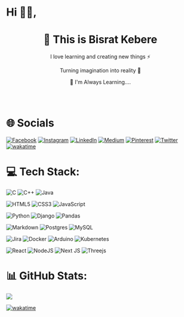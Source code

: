 # Hi 👋🏻, 
<h1 align="center"> 💫 This is <b> Bisrat Kebere </b> </br> </h1>
<p align="center">I love learning and creating new things ⚡</p>
<p align="center">Turning imagination into reality 🚀</p>
<p align="center">🚀 I'm Always Learning.... </p> <br>

<p align="center"> <a href="https://bisry.me" target="_blank"><img alt="" src="https://img.shields.io/badge/Portfolio-000?logo=vercel&logoColor=yellow&style=for-the-badge" style="vertical-align:center" /></a> </p>

# 🌐 Socials
[![Facebook](https://img.shields.io/badge/Facebook-%231877F2.svg?logo=Facebook&logoColor=white)](https://facebook.com/Bisrat.Gr)
[![Instagram](https://img.shields.io/badge/Instagram-%23E4405F.svg?logo=Instagram&logoColor=white)](https://instagram.com/Bisrat_Gr) 
[![LinkedIn](https://img.shields.io/badge/LinkedIn-%230077B5.svg?logo=linkedin&logoColor=white)](https://linkedin.com/in/BisRy) 
[![Medium](https://img.shields.io/badge/Medium-12100E?logo=medium&logoColor=white)](https://medium.com/@BisRy) 
[![Pinterest](https://img.shields.io/badge/Pinterest-%23E60023.svg?logo=Pinterest&logoColor=white)](https://pinterest.com/BisratGr) 
[![Twitter](https://img.shields.io/badge/Twitter-%231DA1F2.svg?logo=Twitter&logoColor=white)](https://twitter.com/Bisryyy) 
[![wakatime](https://wakatime.com/badge/user/b00e3b92-8f8c-4eba-a6c5-a39f248c4941.svg)](https://wakatime.com/@b00e3b92-8f8c-4eba-a6c5-a39f248c4941)

# 💻 Tech Stack:
![C](https://img.shields.io/badge/c-%2300599C.svg?style=for-the-badge&logo=c&logoColor=white) 
![C++](https://img.shields.io/badge/c++-%2300599C.svg?style=for-the-badge&logo=c%2B%2B&logoColor=white) 
![Java](https://img.shields.io/badge/java-%23ED8B00.svg?style=for-the-badge&logo=java&logoColor=white) 


![HTML5](https://img.shields.io/badge/html5-%23E34F26.svg?style=for-the-badge&logo=html5&logoColor=white) 
![CSS3](https://img.shields.io/badge/css3-%231572B6.svg?style=for-the-badge&logo=css3&logoColor=white) 
![JavaScript](https://img.shields.io/badge/javascript-%23323330.svg?style=for-the-badge&logo=javascript&logoColor=%23F7DF1E) 

![Python](https://img.shields.io/badge/python-3670A0?style=for-the-badge&logo=python&logoColor=ffdd54) 
![Django](https://img.shields.io/badge/django-%23092E20.svg?style=for-the-badge&logo=django&logoColor=white) 
![Pandas](https://img.shields.io/badge/pandas-%23150458.svg?style=for-the-badge&logo=pandas&logoColor=white) 

![Markdown](https://img.shields.io/badge/markdown-%23000000.svg?style=for-the-badge&logo=markdown&logoColor=white) 
![Postgres](https://img.shields.io/badge/postgres-%23316192.svg?style=for-the-badge&logo=postgresql&logoColor=white) 
![MySQL](https://img.shields.io/badge/mysql-%2300f.svg?style=for-the-badge&logo=mysql&logoColor=white) 


![Jira](https://img.shields.io/badge/jira-%230A0FFF.svg?style=for-the-badge&logo=jira&logoColor=white) 
![Docker](https://img.shields.io/badge/docker-%230db7ed.svg?style=for-the-badge&logo=docker&logoColor=white) 
![Arduino](https://img.shields.io/badge/-Arduino-00979D?style=for-the-badge&logo=Arduino&logoColor=white) 
![Kubernetes](https://img.shields.io/badge/kubernetes-%23326ce5.svg?style=for-the-badge&logo=kubernetes&logoColor=white)  

![React](https://img.shields.io/badge/react-%2320232a.svg?style=for-the-badge&logo=react&logoColor=%2361DAFB) 
![NodeJS](https://img.shields.io/badge/node.js-6DA55F?style=for-the-badge&logo=node.js&logoColor=white) 
![Next JS](https://img.shields.io/badge/Next-black?style=for-the-badge&logo=next.js&logoColor=white) 
![Threejs](https://img.shields.io/badge/threejs-black?style=for-the-badge&logo=three.js&logoColor=white) 

<!--

# 💻 Learning:

![Dart](https://img.shields.io/badge/dart-%230175C2.svg?style=for-the-badge&logo=dart&logoColor=white) 
![Go](https://img.shields.io/badge/go-%2300ADD8.svg?style=for-the-badge&logo=go&logoColor=white) 
![Fortran](https://img.shields.io/badge/Fortran-%23734F96.svg?style=for-the-badge&logo=fortran&logoColor=white) 
![Firebase](https://img.shields.io/badge/firebase-%23039BE5.svg?style=for-the-badge&logo=firebase) 
![Heroku](https://img.shields.io/badge/heroku-%23430098.svg?style=for-the-badge&logo=heroku&logoColor=white) 
![Netlify](https://img.shields.io/badge/netlify-%23000000.svg?style=for-the-badge&logo=netlify&logoColor=#00C7B7) 
![Vercel](https://img.shields.io/badge/vercel-%23000000.svg?style=for-the-badge&logo=vercel&logoColor=white) 
![Cloudflare](https://img.shields.io/badge/Cloudflare-F38020?style=for-the-badge&logo=Cloudflare&logoColor=white) 
![Bootstrap](https://img.shields.io/badge/bootstrap-%23563D7C.svg?style=for-the-badge&logo=bootstrap&logoColor=white) 
![Django](https://img.shields.io/badge/django-%23092E20.svg?style=for-the-badge&logo=django&logoColor=white) 
![Flask](https://img.shields.io/badge/flask-%23000.svg?style=for-the-badge&logo=flask&logoColor=white) 
![Flutter](https://img.shields.io/badge/Flutter-%2302569B.svg?style=for-the-badge&logo=Flutter&logoColor=white) 
![SASS](https://img.shields.io/badge/SASS-hotpink.svg?style=for-the-badge&logo=SASS&logoColor=white) 
![React](https://img.shields.io/badge/react-%2320232a.svg?style=for-the-badge&logo=react&logoColor=%2361DAFB) 
![NodeJS](https://img.shields.io/badge/node.js-6DA55F?style=for-the-badge&logo=node.js&logoColor=white) 
![Next JS](https://img.shields.io/badge/Next-black?style=for-the-badge&logo=next.js&logoColor=white) 
![Threejs](https://img.shields.io/badge/threejs-black?style=for-the-badge&logo=three.js&logoColor=white) 
![Yarn](https://img.shields.io/badge/yarn-%232C8EBB.svg?style=for-the-badge&logo=yarn&logoColor=white) 
![NPM](https://img.shields.io/badge/NPM-%23000000.svg?style=for-the-badge&logo=npm&logoColor=white) 
![jQuery](https://img.shields.io/badge/jquery-%230769AD.svg?style=for-the-badge&logo=jquery&logoColor=white) 
![Svelte](https://img.shields.io/badge/svelte-%23f1413d.svg?style=for-the-badge&logo=svelte&logoColor=white) 
![Apache](https://img.shields.io/badge/apache-%23D42029.svg?style=for-the-badge&logo=apache&logoColor=white) 
![MariaDB](https://img.shields.io/badge/MariaDB-003545?style=for-the-badge&logo=mariadb&logoColor=white) 
![Adobe XD](https://img.shields.io/badge/Adobe%20XD-470137?style=for-the-badge&logo=Adobe%20XD&logoColor=#FF61F6) 
![Blender](https://img.shields.io/badge/blender-%23F5792A.svg?style=for-the-badge&logo=blender&logoColor=white) 
![NumPy](https://img.shields.io/badge/numpy-%23013243.svg?style=for-the-badge&logo=numpy&logoColor=white) 
![Pandas](https://img.shields.io/badge/pandas-%23150458.svg?style=for-the-badge&logo=pandas&logoColor=white) 
![PyTorch](https://img.shields.io/badge/PyTorch-%23EE4C2C.svg?style=for-the-badge&logo=PyTorch&logoColor=white) 
![TensorFlow](https://img.shields.io/badge/TensorFlow-%23FF6F00.svg?style=for-the-badge&logo=TensorFlow&logoColor=white) 
![Docker](https://img.shields.io/badge/docker-%230db7ed.svg?style=for-the-badge&logo=docker&logoColor=white) 
![Arduino](https://img.shields.io/badge/-Arduino-00979D?style=for-the-badge&logo=Arduino&logoColor=white) 
![Jira](https://img.shields.io/badge/jira-%230A0FFF.svg?style=for-the-badge&logo=jira&logoColor=white) 
![Kubernetes](https://img.shields.io/badge/kubernetes-%23326ce5.svg?style=for-the-badge&logo=kubernetes&logoColor=white)  
![Portfolio](https://img.shields.io/badge/Portfolio-%23000000.svg?style=for-the-badge&logo=firefox&logoColor=#FF7139) -->

<!-- # 📊 LeetCode Stats:
[![BisRy's LeetCode stats](https://leetcode-stats-six.vercel.app/?username=BisRy&theme=dark)](https://github.com/KnlnKS/leetcode-stats)
-->

# 📊 GitHub Stats:
![](https://github-readme-streak-stats.herokuapp.com/?user=BisRyy&theme=dark&hide_border=false)<br/>

<!--
![](https://github-readme-stats.vercel.app/api?username=BisRyy&theme=dark&hide_border=false&include_all_commits=false&count_private=false)<br/>
![](https://github-readme-stats.vercel.app/api/top-langs/?username=BisRyy&theme=dark&hide_border=false&include_all_commits=false&count_private=false&layout=compact)

 <a href="https://www.bisrat.tech"><img src="https://github-readme-activity-graph.cyclic.app/graph?username=bisryy&bg_color=1c1917&color=ffffff&line=0891b2&point=ffffff&area_color=1c1917&area=true&hide_border=true&custom_title=GitHub%20Commits%20Graph" 
alt="GitHub Commits Graph" /></a>

 <a href="https://www.bisrat.tech">
 <img src="https://github-readme-stats.vercel.app/api/top-langs/?username=bisryy&langs_count=10&title_color=ffffff&text_color=ffffff&icon_color=444e59&bg_color=000000&hide_border=true&locale=en&custom_title=Top%20%Languages" alt="Top Languages" />
 </a>

## 🏆 GitHub Trophies
![](https://github-profile-trophy.vercel.app/?username=BisRyy&theme=radical&no-frame=false&no-bg=false&margin-w=4)

<p align="center">
<img src="https://github.com/VishwaGauravIn/VishwaGauravIn/blob/output/github-contribution-grid-snake.svg">
</p>
-->

[](https://visitcount.itsvg.in/api?id=BisRyy&icon=0&color=8)

[![wakatime](https://wakatime.com/badge/user/b00e3b92-8f8c-4eba-a6c5-a39f248c4941.svg)](https://wakatime.com/@b00e3b92-8f8c-4eba-a6c5-a39f248c4941)
<!-- [![Stalkers](https://visitcount.itsvg.in/api?id=BisRyy&icon=0&color=8)](https://visitcount.itsvg.in) 
<img src="https://gpvc.arturio.dev/bisry" alt="Stalkers" aligh="right"/> -->
